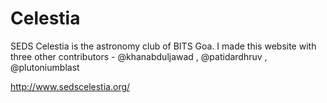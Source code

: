# Celestia

SEDS Celestia is the astronomy club of BITS Goa.
I made this website with three other contributors - @khanabduljawad , @patidardhruv , @plutoniumblast

http://www.sedscelestia.org/
